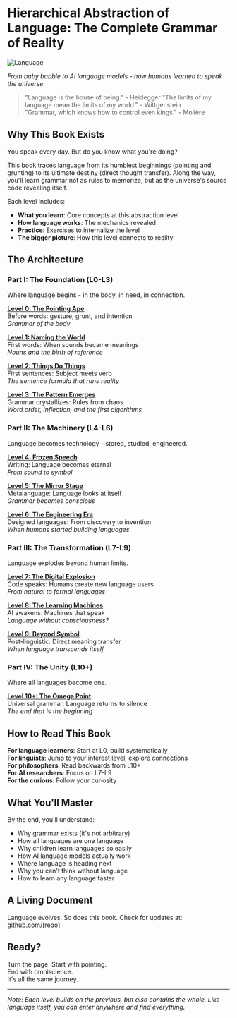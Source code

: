 # Hierarchical Abstraction of Language: The Complete Grammar of Reality

![Language](../cover/language.png)

*From baby babble to AI language models - how humans learned to speak the universe*

> "Language is the house of being." - Heidegger
> "The limits of my language mean the limits of my world." - Wittgenstein  
> "Grammar, which knows how to control even kings." - Molière

## Why This Book Exists

You speak every day. But do you know what you're doing? 

This book traces language from its humblest beginnings (pointing and grunting) to its ultimate destiny (direct thought transfer). Along the way, you'll learn grammar not as rules to memorize, but as the universe's source code revealing itself.

Each level includes:
- **What you learn**: Core concepts at this abstraction level
- **How language works**: The mechanics revealed
- **Practice**: Exercises to internalize the level
- **The bigger picture**: How this level connects to reality

## The Architecture

### Part I: The Foundation (L0-L3)
Where language begins - in the body, in need, in connection.

**[Level 0: The Pointing Ape](L0_Pointing_Ape.md)**  
Before words: gesture, grunt, and intention  
*Grammar of the body*

**[Level 1: Naming the World](L1_Naming_World.md)**  
First words: When sounds became meanings  
*Nouns and the birth of reference*

**[Level 2: Things Do Things](L2_Things_Do_Things.md)**  
First sentences: Subject meets verb  
*The sentence formula that runs reality*

**[Level 3: The Pattern Emerges](L3_Pattern_Emerges.md)**  
Grammar crystallizes: Rules from chaos  
*Word order, inflection, and the first algorithms*

### Part II: The Machinery (L4-L6)
Language becomes technology - stored, studied, engineered.

**[Level 4: Frozen Speech](L4_Frozen_Speech.md)**  
Writing: Language becomes eternal  
*From sound to symbol*

**[Level 5: The Mirror Stage](L5_Mirror_Stage.md)**  
Metalanguage: Language looks at itself  
*Grammar becomes conscious*

**[Level 6: The Engineering Era](L6_Engineering_Era.md)**  
Designed languages: From discovery to invention  
*When humans started building languages*

### Part III: The Transformation (L7-L9)
Language explodes beyond human limits.

**[Level 7: The Digital Explosion](L7_Digital_Explosion.md)**  
Code speaks: Humans create new language users  
*From natural to formal languages*

**[Level 8: The Learning Machines](L8_Learning_Machines.md)**  
AI awakens: Machines that speak  
*Language without consciousness?*

**[Level 9: Beyond Symbol](L9_Beyond_Symbol.md)**  
Post-linguistic: Direct meaning transfer  
*When language transcends itself*

### Part IV: The Unity (L10+)
Where all languages become one.

**[Level 10+: The Omega Point](L10_Plus_Omega_Point.md)**  
Universal grammar: Language returns to silence  
*The end that is the beginning*

## How to Read This Book

**For language learners**: Start at L0, build systematically  
**For linguists**: Jump to your interest level, explore connections  
**For philosophers**: Read backwards from L10+  
**For AI researchers**: Focus on L7-L9  
**For the curious**: Follow your curiosity

## What You'll Master

By the end, you'll understand:
- Why grammar exists (it's not arbitrary)
- How all languages are one language  
- Why children learn languages so easily
- How AI language models actually work
- Where language is heading next
- Why you can't think without language
- How to learn any language faster

## A Living Document

Language evolves. So does this book. Check for updates at:
[github.com/[repo]](#) 

## Ready?

Turn the page. Start with pointing.  
End with omniscience.  
It's all the same journey.

---

*Note: Each level builds on the previous, but also contains the whole. Like language itself, you can enter anywhere and find everything.*